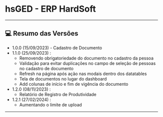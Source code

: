 # hsGED - ERP HardSoft

<hr>

## 💻 Resumo das Versões

- 1.0.0 (15/09/2023) - Cadastro de Documento
- 1.1.0 (25/09/2023) :
    - Removendo obrigatoriedade do documento no cadastro da pessoa
    - Validação para evitar duplicações no campo de seleção de pessoas no cadastro de documento
    - Refresh na página após ação nas modais dentro dos datatables
    - Tela de documentos no lugar do dashboard
    - Add colunas de início e fim de vigência do documento
- 1.2.0 (08/11/2023) :
    - Relatório de Registro de Produtividade
- 1.2.1 (27/02/2024) :
    - Aumentando o limite de upload
<hr>
